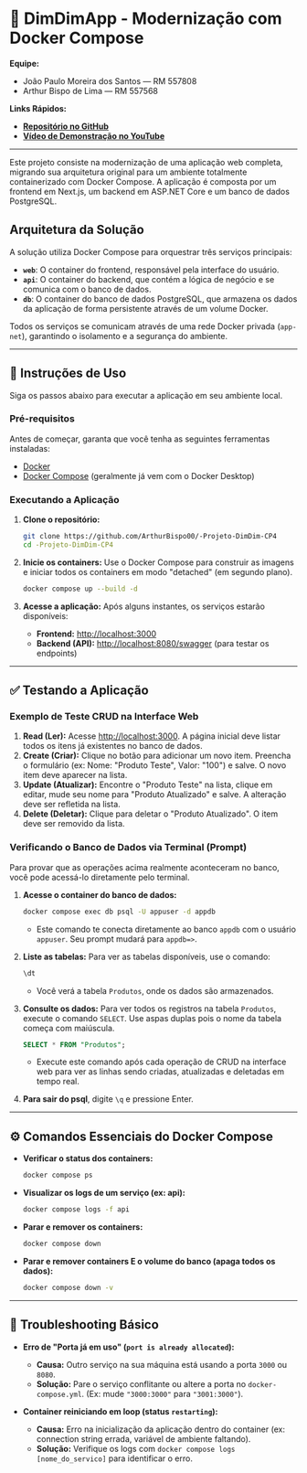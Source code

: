 # 🏦 DimDimApp - Modernização com Docker Compose

**Equipe:**
* João Paulo Moreira dos Santos — RM 557808
* Arthur Bispo de Lima — RM 557568

**Links Rápidos:**
* **[Repositório no GitHub](https://github.com/ArthurBispo00/-Projeto-DimDim-CP4)**
* **[Vídeo de Demonstração no YouTube](https://youtu.be/S-6lppAyB-A)**

---

Este projeto consiste na modernização de uma aplicação web completa, migrando sua arquitetura original para um ambiente totalmente containerizado com Docker Compose. A aplicação é composta por um frontend em Next.js, um backend em ASP.NET Core e um banco de dados PostgreSQL.

## Arquitetura da Solução

A solução utiliza Docker Compose para orquestrar três serviços principais:

-   **`web`**: O container do frontend, responsável pela interface do usuário.
-   **`api`**: O container do backend, que contém a lógica de negócio e se comunica com o banco de dados.
-   **`db`**: O container do banco de dados PostgreSQL, que armazena os dados da aplicação de forma persistente através de um volume Docker.

Todos os serviços se comunicam através de uma rede Docker privada (`app-net`), garantindo o isolamento e a segurança do ambiente.

---

## 🚀 Instruções de Uso

Siga os passos abaixo para executar a aplicação em seu ambiente local.

### Pré-requisitos

Antes de começar, garanta que você tenha as seguintes ferramentas instaladas:

-   [Docker](https://www.docker.com/products/docker-desktop/)
-   [Docker Compose](https://docs.docker.com/compose/install/) (geralmente já vem com o Docker Desktop)

### Executando a Aplicação

1.  **Clone o repositório:**
    ```bash
    git clone https://github.com/ArthurBispo00/-Projeto-DimDim-CP4
    cd -Projeto-DimDim-CP4
    ```

2.  **Inicie os containers:**
    Use o Docker Compose para construir as imagens e iniciar todos os containers em modo "detached" (em segundo plano).
    ```bash
    docker compose up --build -d
    ```

3.  **Acesse a aplicação:**
    Após alguns instantes, os serviços estarão disponíveis:
    -   **Frontend:** [http://localhost:3000](http://localhost:3000)
    -   **Backend (API):** [http://localhost:8080/swagger](http://localhost:8080/swagger) (para testar os endpoints)

---

## ✅ Testando a Aplicação

### Exemplo de Teste CRUD na Interface Web

1.  **Read (Ler):** Acesse [http://localhost:3000](http://localhost:3000). A página inicial deve listar todos os itens já existentes no banco de dados.
2.  **Create (Criar):** Clique no botão para adicionar um novo item. Preencha o formulário (ex: Nome: "Produto Teste", Valor: "100") e salve. O novo item deve aparecer na lista.
3.  **Update (Atualizar):** Encontre o "Produto Teste" na lista, clique em editar, mude seu nome para "Produto Atualizado" e salve. A alteração deve ser refletida na lista.
4.  **Delete (Deletar):** Clique para deletar o "Produto Atualizado". O item deve ser removido da lista.

### Verificando o Banco de Dados via Terminal (Prompt)

Para provar que as operações acima realmente aconteceram no banco, você pode acessá-lo diretamente pelo terminal.

1.  **Acesse o container do banco de dados:**
    ```bash
    docker compose exec db psql -U appuser -d appdb
    ```
    * Este comando te conecta diretamente ao banco `appdb` com o usuário `appuser`. Seu prompt mudará para `appdb=>`.

2.  **Liste as tabelas:**
    Para ver as tabelas disponíveis, use o comando:
    ```sql
    \dt
    ```
    * Você verá a tabela `Produtos`, onde os dados são armazenados.

3.  **Consulte os dados:**
    Para ver todos os registros na tabela `Produtos`, execute o comando `SELECT`. Use aspas duplas pois o nome da tabela começa com maiúscula.
    ```sql
    SELECT * FROM "Produtos";
    ```
    * Execute este comando após cada operação de CRUD na interface web para ver as linhas sendo criadas, atualizadas e deletadas em tempo real.

4.  **Para sair do psql**, digite `\q` e pressione Enter.

---

## ⚙️ Comandos Essenciais do Docker Compose

-   **Verificar o status dos containers:**
    ```bash
    docker compose ps
    ```
-   **Visualizar os logs de um serviço (ex: api):**
    ```bash
    docker compose logs -f api
    ```
-   **Parar e remover os containers:**
    ```bash
    docker compose down
    ```
-   **Parar e remover containers E o volume do banco (apaga todos os dados):**
    ```bash
    docker compose down -v
    ```

---

## 🔧 Troubleshooting Básico

-   **Erro de "Porta já em uso" (`port is already allocated`):**
    * **Causa:** Outro serviço na sua máquina está usando a porta `3000` ou `8080`.
    * **Solução:** Pare o serviço conflitante ou altere a porta no `docker-compose.yml`. (Ex: mude `"3000:3000"` para `"3001:3000"`).

-   **Container reiniciando em loop (status `restarting`):**
    * **Causa:** Erro na inicialização da aplicação dentro do container (ex: connection string errada, variável de ambiente faltando).
    * **Solução:** Verifique os logs com `docker compose logs [nome_do_servico]` para identificar o erro.